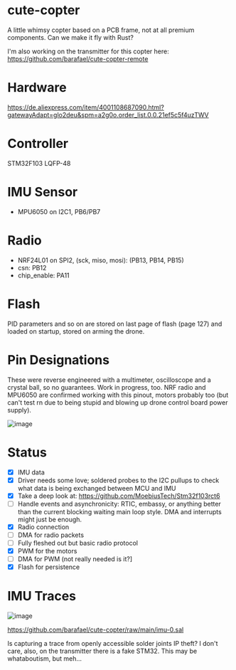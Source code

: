 # cute-copter

A little whimsy copter based on a PCB frame, not at all premium components. Can we make it fly with Rust?

I'm also working on the transmitter for this copter here: https://github.com/barafael/cute-copter-remote

# Hardware

https://de.aliexpress.com/item/4001108687090.html?gatewayAdapt=glo2deu&spm=a2g0o.order_list.0.0.21ef5c5f4uzTWV

# Controller

STM32F103 LQFP-48

# IMU Sensor

* MPU6050 on I2C1, PB6/PB7

# Radio

* NRF24L01 on SPI2, (sck, miso, mosi): (PB13, PB14, PB15)
* csn: PB12
* chip_enable: PA11

# Flash
PID parameters and so on are stored on last page of flash (page 127) and loaded on startup, stored on arming the drone.

# Pin Designations
These were reverse engineered with a multimeter, oscilloscope and a crystal ball, so no guarantees. Work in progress, too.
NRF radio and MPU6050 are confirmed working with this pinout, motors probably too (but can't test rn due to being stupid and blowing up drone control board power supply).

![image](https://user-images.githubusercontent.com/6966738/160289131-38dee0a0-e433-4212-8979-465aec81422b.png)

# Status
- [x] IMU data
-  [x] Driver needs some love; soldered probes to the I2C pullups to check what data is being exchanged between MCU and IMU
-  [x] Take a deep look at: https://github.com/MoebiusTech/Stm32f103rct6
- [ ] Handle events and asynchronicity: RTIC, embassy, or anything better than the current blocking waiting main loop style. DMA and interrupts might just be enough.
- [x] Radio connection
-  [ ] DMA for radio packets
 - [ ] Fully fleshed out but basic radio protocol
- [x] PWM for the motors
-  [ ] DMA for PWM (not really needed is it?]
- [x] Flash for persistence

# IMU Traces

![image](https://user-images.githubusercontent.com/6966738/182554755-49569ae1-2900-46c3-8a50-de45c6bce58e.png)

https://github.com/barafael/cute-copter/raw/main/imu-0.sal

Is capturing a trace from openly accessible solder joints IP theft? I don't care, also, on the transmitter there is a fake STM32. This may be whataboutism, but meh...
